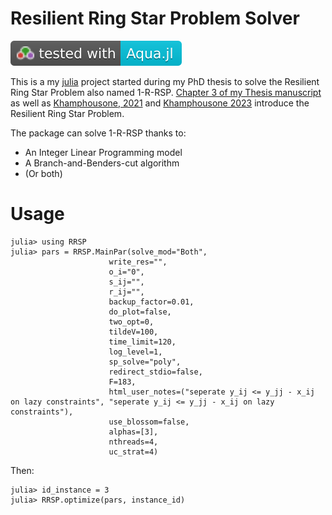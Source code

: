 # Resilient Ring Star Problem Solver
[![Aqua QA](https://raw.githubusercontent.com/JuliaTesting/Aqua.jl/master/badge.svg)](https://github.com/JuliaTesting/Aqua.jl)

This is a my [julia](https://julialang.org/) project started during my PhD thesis to solve the Resilient Ring Star Problem also named 1-R-RSP. [Chapter 3 of my Thesis manuscript](https://theses.hal.science/tel-04319443) as well as [Khamphousone, 2021]([https://doi.org/10.5281/zenodo.6476040](https://www.researchgate.net/profile/Fabian-Castano/publication/351117932_Introducing_the_Resilient_Ring_Star_Problem/links/60886e808ea909241e2c5ee0/Introducing-the-Resilient-Ring-Star-Problem.pdf)) and [Khamphousone 2023](https://hal.science/hal-04286851) introduce the Resilient Ring Star Problem.

The package can solve 1-R-RSP thanks to:
 - An Integer Linear Programming model
 - A Branch-and-Benders-cut algorithm
 - (Or both)

# Usage
```
julia> using RRSP
julia> pars = RRSP.MainPar(solve_mod="Both",
                      write_res="", 
                      o_i="0", 
                      s_ij="", 
                      r_ij="", 
                      backup_factor=0.01, 
                      do_plot=false, 
                      two_opt=0, 
                      tildeV=100, 
                      time_limit=120, 
                      log_level=1, 
                      sp_solve="poly", 
                      redirect_stdio=false, 
                      F=183, 
                      html_user_notes=("seperate y_ij <= y_jj - x_ij on lazy constraints", "seperate y_ij <= y_jj - x_ij on lazy constraints"), 
                      use_blossom=false, 
                      alphas=[3], 
                      nthreads=4,
                      uc_strat=4)
```
Then:
```
julia> id_instance = 3
julia> RRSP.optimize(pars, instance_id)
```
